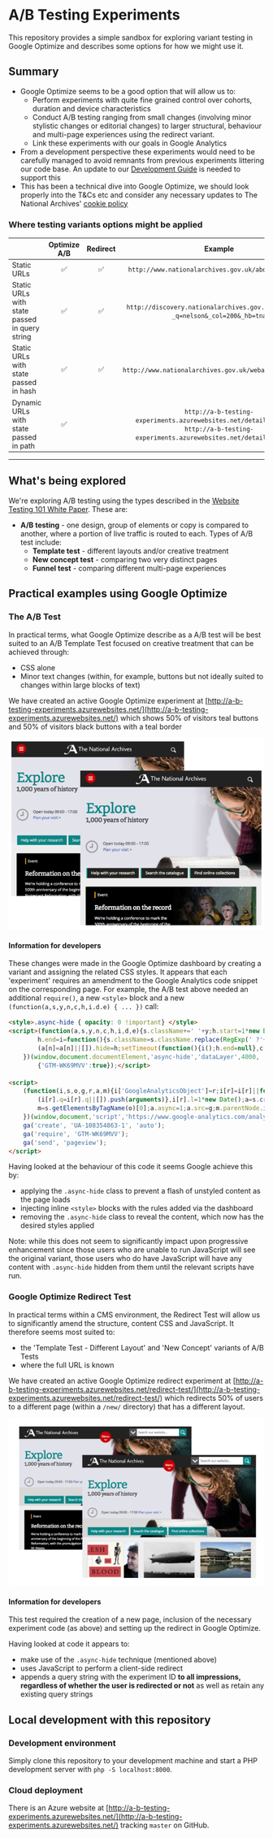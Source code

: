 # A/B Testing Experiments

This repository provides a simple sandbox for exploring variant testing in Google Optimize and describes some options for how we might use it.

## Summary

* Google Optimize seems to be a good option that will allow us to:
    * Perform experiments with quite fine grained control over cohorts, duration and device characteristics
    * Conduct A/B testing ranging from small changes (involving minor stylistic changes or editorial changes) to larger structural, behaviour and multi-page experiences using the redirect variant.
    * Link these experiments with our goals in Google Analytics
* From a development perspective these experiments would need to be carefully managed to avoid remnants from previous experiments littering our code base. An update to our [Development Guide](https://github.com/nationalarchives/development-guide) is needed to support this
* This has been a technical dive into Google Optimize, we should look properly into the T&Cs etc and consider any necessary updates to The National Archives' [cookie policy](http://www.nationalarchives.gov.uk/legal/cookies.htm)

### Where testing variants options might be applied

|                                               | Optimize A/B       | Redirect           | Example                                                                         |
| --------------------------------------------- |:-------------:     | :--------:         |:------------------:                                                             |
| Static URLs                                   | :white_check_mark: | :white_check_mark: | `http://www.nationalarchives.gov.uk/about/visit-us/`                            |
| Static URLs with state passed in query string | :white_check_mark: | :white_check_mark: | `http://discovery.nationalarchives.gov.uk/results/r?_q=nelson&_col=200&_hb=tna` |
| Static URLs with state passed in hash         | :white_check_mark: | :white_check_mark: | `http://www.nationalarchives.gov.uk/webarchive/atoz/#t`                         |
| Dynamic URLs with state passed in path        | :white_check_mark: |                    | `http://a-b-testing-experiments.azurewebsites.net/details/C4462857 http://a-b-testing-experiments.azurewebsites.net/details/D8206854` |

-------

## What's being explored

We're exploring A/B testing using the types described in the [Website Testing 101 White Paper](https://cdn.webtrends.com/files/resources/Whitepaper-WebsiteTesting101-Webtrends-2015.pdf). These are:

* **A/B testing** - one design, group of elements or copy is compared to another, where a portion of live traffic is routed to each. Types of A/B test include:
    * **Template test** - different layouts and/or creative treatment 
    * **New concept test** - comparing two very distinct pages
    * **Funnel test** - comparing different multi-page experiences

## Practical examples using Google Optimize

### The A/B Test

In practical terms, what Google Optimize describe as a A/B test will be best suited to an A/B Template Test focused on creative treatment that can be achieved through: 

* CSS alone
* Minor text changes (within, for example, buttons but not ideally suited to changes within large blocks of text)

We have created an active Google Optimize experiment at [http://a-b-testing-experiments.azurewebsites.net/](http://a-b-testing-experiments.azurewebsites.net/) which shows 50% of visitors teal buttons and 50% of visitors black buttons with a teal border 

![A/B Test in Google Optimize](a-b-optimize.png)

#### Information for developers

These changes were made in the Google Optimize dashboard by creating a variant and assigning the related CSS styles. It appears that each 'experiment' requires an amendment to the Google Analytics code snippet on the corresponding page. For example, the A/B test above needed an additional `require()`, a new `<style>` block and a new `(function(a,s,y,n,c,h,i.d.e) { ... })` call: 

```html
<style>.async-hide { opacity: 0 !important} </style>
<script>(function(a,s,y,n,c,h,i,d,e){s.className+=' '+y;h.start=1*new Date;
        h.end=i=function(){s.className=s.className.replace(RegExp(' ?'+y),'')};
        (a[n]=a[n]||[]).hide=h;setTimeout(function(){i();h.end=null},c);h.timeout=c;
    })(window,document.documentElement,'async-hide','dataLayer',4000,
        {'GTM-WK69MVV':true});</script>

<script>
    (function(i,s,o,g,r,a,m){i['GoogleAnalyticsObject']=r;i[r]=i[r]||function(){
        (i[r].q=i[r].q||[]).push(arguments)},i[r].l=1*new Date();a=s.createElement(o),
        m=s.getElementsByTagName(o)[0];a.async=1;a.src=g;m.parentNode.insertBefore(a,m)
    })(window,document,'script','https://www.google-analytics.com/analytics.js','ga');
    ga('create', 'UA-108354863-1', 'auto');
    ga('require', 'GTM-WK69MVV');
    ga('send', 'pageview');
</script>
```

Having looked at the behaviour of this code it seems Google achieve this by:

* applying the `.async-hide` class to prevent a flash of unstyled content as the page loads
* injecting inline `<style>` blocks with the rules added via the dashboard
* removing the `.async-hide` class to reveal the content, which now has the desired styles applied

Note: while this does not seem to significantly impact upon progressive enhancement since those users who are unable to run JavaScript will see the original variant, those users who do have JavaScript will have any content with `.async-hide` hidden from them until the relevant scripts have run. 

### Google Optimize Redirect Test

In practical terms within a CMS environment, the Redirect Test will allow us to significantly amend the structure, content CSS and JavaScript. It therefore seems most suited to: 
* the 'Template Test - Different Layout' and 'New Concept' variants of A/B Tests
* where the full URL is known

We have created an active Google Optimize redirect experiment at [http://a-b-testing-experiments.azurewebsites.net/redirect-test/](http://a-b-testing-experiments.azurewebsites.net/redirect-test/) which redirects 50% of users to a different page (within a `/new/` directory) that has a different layout.

![Redirect Test in Google Optimize](redirect-optimize.png)

#### Information for developers

This test required the creation of a new page, inclusion of the necessary experiment code (as above) and setting up the redirect in Google Optimize.

Having looked at code it appears to: 

* make use of the `.async-hide` technique (mentioned above)
* uses JavaScript to perform a client-side redirect
* appends a query string with the experiment ID **to all impressions, regardless of whether the user is redirected or not** as well as retain any existing query strings

## Local development with this repository

### Development environment

Simply clone this repository to your development machine and start a PHP development server with `php -S localhost:8000`.

### Cloud deployment

There is an Azure website at [http://a-b-testing-experiments.azurewebsites.net/](http://a-b-testing-experiments.azurewebsites.net/) tracking `master` on GitHub.